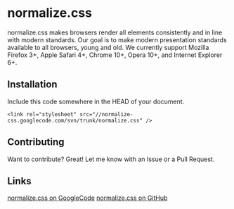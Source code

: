 normalize.css
=============

normalize.css makes browsers render all elements consistently and in line with modern standards.  Our goal is to make modern presentation standards available to all browsers, young and old.  We currently support Mozilla Firefox 3+, Apple Safari 4+, Chrome 10+, Opera 10+, and Internet Explorer 6+.

Installation
-----------

Include this code somewhere in the HEAD of your document.

    <link rel="stylesheet" src="//normalize-css.googlecode.com/svn/trunk/normalize.css" />

Contributing
------------

Want to contribute? Great! Let me know with an Issue or a Pull Request.

Links
------------

[normalize.css on GoogleCode](https://normalize-css.googlecode.com/)
[normalize.css on GitHub](https://github.com/jonathantneal/normalize.css)